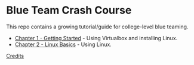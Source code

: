 # Blue Team Crash Course

This repo contains a growing tutorial/guide for college-level blue teaming.

* [Chapter 1 - Getting Started](Chapter1-GettingStarted) - Using Virtualbox and installing Linux.
* [Chapter 2 - Linux Basics](Chapter2-LinuxBasics) - Using Linux.






[Credits](credits)